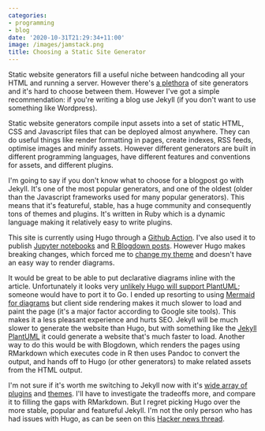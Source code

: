 ```yaml
---
categories:
- programming
- blog
date: '2020-10-31T21:29:34+11:00'
image: /images/jamstack.png
title: Choosing a Static Site Generator
---
```


Static website generators fill a useful niche between handcoding all your HTML and running a server.
However there's [a plethora](https://jamstack.org/generators/) of site generators and it's hard to choose between them.
However I've got a simple recommendation: if you're writing a blog use Jekyll (if you don't want to use something like Wordpress).

Static website generators compile input assets into a set of static HTML, CSS and Javascript files that can be deployed almost anywhere.
They can do useful things like render formatting in pages, create indexes, RSS feeds, optimise images and minify assets.
However different generators are built in different programming languages, have different features and conventions for assets, and different plugins.

I'm going to say if you don't know what to choose for a blogpost go with Jekyll.
It's one of the most popular generators, and one of the oldest (older than the Javascript frameworks used for many popular generators).
This means that it's featureful, stable, has a huge community and consequently tons of themes and plugins.
It's written in Ruby which is a dynamic language making it relatively easy to write plugins.

This site is currently using Hugo through a [Github Action](/github-actions).
I've also used it to publish [Jupyter notebooks](/jupyter-hugo-blog) and [R Blogdown posts](/blogdown).
However Hugo makes breaking changes, which forced me to [change my theme](/casper-2-to-3) and doesn't have an easy way to render diagrams.

It would be great to be able to put declarative diagrams inline with the article.
Unfortunately it looks very [unlikely Hugo will support PlantUML](https://github.com/gohugoio/hugo/issues/796); someone would have to port it to Go.
I ended up resorting to using [Mermaid for diagrams](/diagrams-in-hugo) but client side rendering makes it much slower to load and paint the page (it's a major factor according to Google site tools).
This makes it a less pleasant experience and hurts SEO.
Jekyll will be much slower to generate the website than Hugo, but with something like the [Jekyll PlantUML](https://github.com/yegor256/jekyll-plantuml) it could generate a website that's much faster to load.
Another way to do this would be with Blogdown, which renders the pages using RMarkdown which executes code in R then uses Pandoc to convert the output, and hands off to Hugo (or other generators) to make related assets from the HTML output.

I'm not sure if it's worth me switching to Jekyll now with it's [wide array of plugins](https://github.com/planetjekyll/awesome-jekyll-plugins) and [themes](https://jekyllthemes.io/).
I'll have to investigate the tradeoffs more, and compare it to filling the gaps with RMarkdown.
But I regret picking Hugo over the more stable, popular and featureful Jekyll.
I'm not the only person who has had issues with Hugo, as can be seen on this [Hacker news thread](https://news.ycombinator.com/item?id=24945299).
